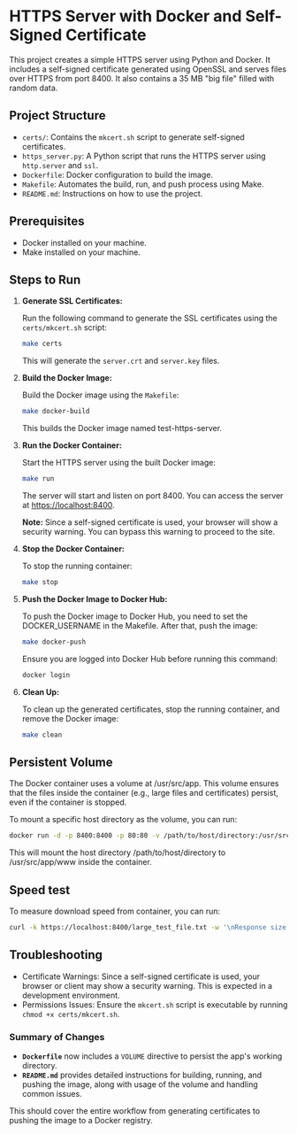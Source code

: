 # HTTPS Server with Docker and Self-Signed Certificate

This project creates a simple HTTPS server using Python and Docker. It includes a self-signed certificate generated using OpenSSL and serves files over HTTPS from port 8400. It also contains a 35 MB "big file" filled with random data.

## Project Structure

- `certs/`: Contains the `mkcert.sh` script to generate self-signed certificates.
- `https_server.py`: A Python script that runs the HTTPS server using `http.server` and `ssl`.
- `Dockerfile`: Docker configuration to build the image.
- `Makefile`: Automates the build, run, and push process using Make.
- `README.md`: Instructions on how to use the project.

## Prerequisites

- Docker installed on your machine.
- Make installed on your machine.

## Steps to Run

1. **Generate SSL Certificates:**

   Run the following command to generate the SSL certificates using the `certs/mkcert.sh` script:

   ```bash
   make certs
   ```

    This will generate the `server.crt` and `server.key` files.

2. **Build the Docker Image:**

    Build the Docker image using the `Makefile`:

    ```bash
    make docker-build
    ```

    This builds the Docker image named test-https-server.

3. **Run the Docker Container:**

    Start the HTTPS server using the built Docker image:

    ```bash
    make run
    ```

    The server will start and listen on port 8400. You can access the server at <https://localhost:8400>.

    **Note:** Since a self-signed certificate is used, your browser will show a security warning. You can bypass this warning to proceed to the site.

4. **Stop the Docker Container:**

    To stop the running container:

    ```bash
    make stop
    ```

5. **Push the Docker Image to Docker Hub:**

    To push the Docker image to Docker Hub, you need to set the DOCKER_USERNAME in the Makefile. After that, push the image:

    ```bash
    make docker-push
    ```

    Ensure you are logged into Docker Hub before running this command:

    ```bash
    docker login
    ```

6. **Clean Up:**

    To clean up the generated certificates, stop the running container, and remove the Docker image:

    ```bash
    make clean
    ```

## Persistent Volume

The Docker container uses a volume at /usr/src/app. This volume ensures that the files inside the container (e.g., large files and certificates) persist, even if the container is stopped.

To mount a specific host directory as the volume, you can run:

```bash
docker run -d -p 8400:8400 -p 80:80 -v /path/to/host/directory:/usr/src/app/www --name test_https_server test-https-server
```

This will mount the host directory /path/to/host/directory to /usr/src/app/www inside the container.

## Speed test

To measure download speed from container, you can run:

```bash
curl -k https://localhost:8400/large_test_file.txt -w '\nResponse size:\t%{size_download} bytes\nDownload speed:\t%{speed_download} bps\nTotal Time:\t%{time_total} s\n' -o /dev/null
```

## Troubleshooting

- Certificate Warnings: Since a self-signed certificate is used, your browser or client may show a security warning. This is expected in a development environment.
- Permissions Issues: Ensure the `mkcert.sh` script is executable by running `chmod +x certs/mkcert.sh`.

### Summary of Changes

- **`Dockerfile`** now includes a `VOLUME` directive to persist the app's working directory.
- **`README.md`** provides detailed instructions for building, running, and pushing the image, along with usage of the volume and handling common issues.

This should cover the entire workflow from generating certificates to pushing the image to a Docker registry.
